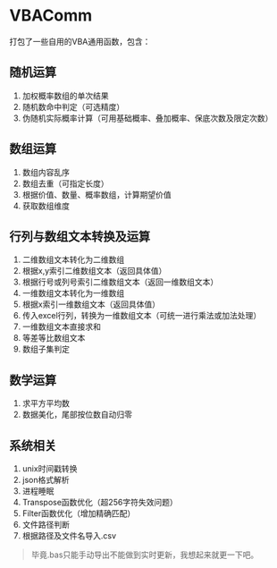 # VBAComm
打包了一些自用的VBA通用函数，包含：

## 随机运算
1. 加权概率数组的单次结果
2. 随机数命中判定（可选精度）
3. 伪随机实际概率计算（可用基础概率、叠加概率、保底次数及限定次数）

## 数组运算
1. 数组内容乱序
2. 数组去重（可指定长度）
3. 根据价值、数量、概率数组，计算期望价值
4. 获取数组维度

## 行列与数组文本转换及运算
1. 二维数组文本转化为二维数组
2. 根据x,y索引二维数组文本（返回具体值）
3. 根据行号或列号索引二维数组文本（返回一维数组文本）
4. 一维数组文本转化为一维数组
5. 根据x索引一维数组文本（返回具体值）
6. 传入excel行列，转换为一维数组文本（可统一进行乘法或加法处理）
7. 一维数组文本直接求和
8. 等差等比数组文本
9. 数组子集判定

## 数学运算
1. 求平方平均数
2. 数据美化，尾部按位数自动归零

## 系统相关
1. unix时间戳转换
2. json格式解析
3. 进程睡眠
4. Transpose函数优化（超256字符失效问题）
5. Filter函数优化（增加精确匹配）
6. 文件路径判断
7. 根据路径及文件名导入.csv

> 毕竟.bas只能手动导出不能做到实时更新，我想起来就更一下吧。
